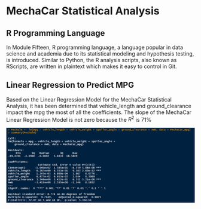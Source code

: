 # MechaCar Statistical Analysis

## R Programming Language
In Module Fifteen, R programming language, a language popular in data science and academia due to its statistical modeling and hypothesis testing, is introduced.  Similar to Python, the R analysis scripts, also known as RScripts, are written in plaintext which makes it easy to control in Git.

## Linear Regression to Predict MPG

Based on the Linear Regression Model for the MechaCar Statistical Analysis, it has been determined that vehicle_length and ground_clearance impact the mpg the most of all the coefficients.  The slope of the MechaCar Linear Regression Model is not zero because the $R^2$ is 71%

![](Images/MechaCar_Linear_Model.PNG)